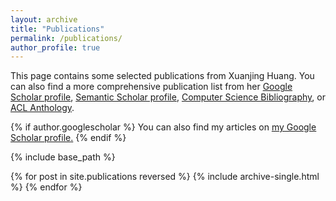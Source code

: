 ```yaml
---
layout: archive
title: "Publications"
permalink: /publications/
author_profile: true
---
```

This page contains some selected publications from Xuanjing Huang. You can also find a more comprehensive publication list from her [Google Scholar profile](https://scholar.google.com/citations?user=RGsMgZA4H78C), [Semantic Scholar profile](https://www.semanticscholar.org/author/1790227), [Computer Science Bibliography](https://dblp.org/pid/05/6735), or [ACL Anthology](https://aclweb.org/anthology/people/x/xuan-jing-huang/).

{% if author.googlescholar %}
  You can also find my articles on <u><a href="{{author.googlescholar}}">my Google Scholar profile</a>.</u>
{% endif %}

{% include base_path %}

{% for post in site.publications reversed %}
  {% include archive-single.html %}
{% endfor %}
